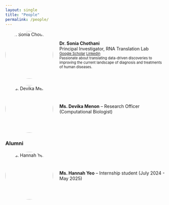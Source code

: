 ```yaml
---
layout: single
title: "People"
permalink: /people/
---
```


<div style="display: flex; align-items: center; gap: 20px; margin-bottom: 20px;">
  <img 
    src="{{ '/assets/images/Sonia.webp' | relative_url }}" 
    alt="Dr. Sonia Chothani" 
    style="width: 150px; height: 150px; border-radius: 50%; object-fit: cover;" />

  <div>
    <strong>Dr. Sonia Chothani</strong><br>
    Principal Investigator, RNA Translation Lab<br>
    <div style="font-size: 0.8em;">
    <a href="https://scholar.google.com/citations?user=HdP8YrIAAAAJ&hl=en&oi=ao" target="_blank">Google Scholar</a>    
    <a href="https://sg.linkedin.com/in/sonia-chothani-b192b515" target="_blank">Linkedin</a><br>
    Passionate about translating data-driven discoveries to improving the current landscape of diagnosis and treatments of human diseases. <br>
    </div>
  </div>
</div>

<div style="display: flex; align-items: center; gap: 20px; margin-bottom: 20px;">
  <img 
    src="{{ '/assets/images/Devika.jpg' | relative_url }}" 
    alt="Ms. Devika Menon" 
    style="width: 150px; height: 150px; border-radius: 50%; object-fit: cover;" />
  <div>
    <strong>Ms. Devika Menon</strong> – Research Officer (Computational Biologist)
  </div>
</div>

### Alumni
<div style="display: flex; align-items: center; gap: 20px; margin-bottom: 20px;">
<img 
    src="{{ '/assets/images/Hannah.jpg' | relative_url }}" 
    alt="Ms. Hannah Yeo" 
    style="width: 150px; height: 150px; border-radius: 50%; object-fit: cover;" />
<div>
<strong>Ms. Hannah Yeo</strong> – Internship student (July 2024 - May 2025)
</div>
</div>

